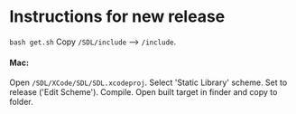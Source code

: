 # Instructions for new release

`bash get.sh`
Copy `/SDL/include` –> `/include`.

#### Mac:

Open `/SDL/XCode/SDL/SDL.xcodeproj`. Select 'Static Library' scheme. Set to release ('Edit Scheme'). Compile. Open built target in finder and copy to folder.
